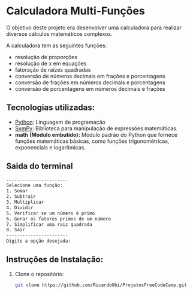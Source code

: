 # Calculadora Multi-Funções

O objetivo deste projeto era desenvolver uma calculadora para realizar diversos cálculos matemáticos complexos.

A calculadora tem as seguintes funções:

- resolução de proporções
- resolução de x em equações
- fatoração de raízes quadradas
- conversão de números decimais em frações e porcentagens
- conversão de frações em números decimais e porcentagens
- conversão de porcentagens em números decimais e frações



## Tecnologias utilizadas:

* [Python](https://www.python.org/): Linguagem de programação
* [SymPy](https://sympy.org/): Biblioteca para manipulação de expressões matemáticas.
* **math (Módulo embutido):** Módulo padrão do Python que fornece funções matemáticas básicas, como funções trigonométricas, exponenciais e logarítmicas.

## Saida do terminal

```bash
-----------------------
Selecione uma função:
1. Somar
2. Subtrair
3. Multiplicar
4. Dividir
5. Verificar se um número é primo
6. Gerar os fatores primos de um número
7. Simplificar uma raiz quadrada
8. Sair
-----------------------
Digite a opção desejada:
```

## Instruções de Instalação:
1. Clone o repositório:
   ```bash
   git clone https://github.com/RicardoUbi/ProjetosFreeCodeCamp.git